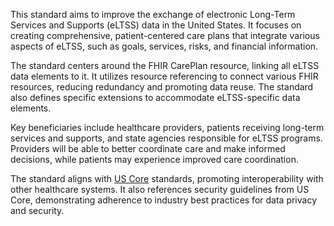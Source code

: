 This standard aims to improve the exchange of electronic Long-Term Services and Supports (eLTSS) data in the United States. It focuses on creating comprehensive, patient-centered care plans that integrate various aspects of eLTSS, such as goals, services, risks, and financial information.

The standard centers around the FHIR CarePlan resource, linking all eLTSS data elements to it. It utilizes resource referencing to connect various FHIR resources, reducing redundancy and promoting data reuse. The standard also defines specific extensions to accommodate eLTSS-specific data elements.

Key beneficiaries include healthcare providers, patients receiving long-term services and supports, and state agencies responsible for eLTSS programs. Providers will be able to better coordinate care and make informed decisions, while patients may experience improved care coordination.

The standard aligns with [US Core](https://build.fhir.org/ig/HL7/hl7.fhir.us.core) standards, promoting interoperability with other healthcare systems. It also references security guidelines from US Core, demonstrating adherence to industry best practices for data privacy and security.